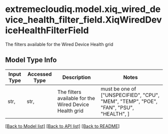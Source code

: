 # extremecloudiq.model.xiq_wired_device_health_filter_field.XiqWiredDeviceHealthFilterField

The filters available for the Wired Device Health grid

## Model Type Info
Input Type | Accessed Type | Description | Notes
------------ | ------------- | ------------- | -------------
str,  | str,  | The filters available for the Wired Device Health grid | must be one of ["UNSPECIFIED", "CPU", "MEM", "TEMP", "POE", "FAN", "PSU", "HEALTH", ] 

[[Back to Model list]](../../README.md#documentation-for-models) [[Back to API list]](../../README.md#documentation-for-api-endpoints) [[Back to README]](../../README.md)

